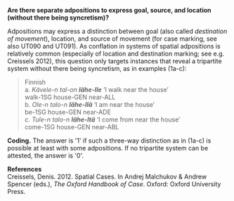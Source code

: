 **Are there separate adpositions to express goal, source, and location (without there being syncretism)?**

Adpositions may express a distinction between goal (also called *destination of movement*), location, and source of movement (for case marking, see also UT090 and UT091). As conflation in systems of spatial adpositions is relatively common (especially of location and destination marking; see e.g. Creissels 2012), this question only targets instances that reveal a tripartite system without there being syncretism, as in examples (1a-c):

>Finnish<br/>
>a. *Kävele-n tal-on **lähe-lle*** ’I walk near the house’<br/>
>walk-1SG house-GEN near-ALL<br/>
>b. *Ole-n   talo-n  **lähe-llä*** ‘I am near the house’<br/>
>be-1SG  house-GEN near-ADE<br/>
>*c. Tule-n   talo-n   **lähe-ltä*** ‘I come from near the house’<br/>
>come-1SG house-GEN near-ABL<br/>

**Coding.** The answer is '1' if such a three-way distinction as in (1a-c) is possible at least with some adpositions. If no tripartite system can be attested, the answer is '0'.

**References**<br/>
Creissels, Denis. 2012. Spatial Cases. In Andrej Malchukov & Andrew Spencer (eds.), *The Oxford Handbook of Case*. Oxford: Oxford University Press.
